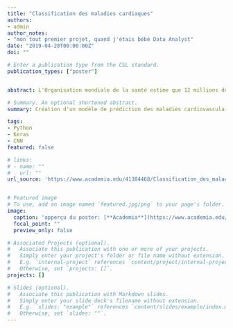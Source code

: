 ```yaml
---
title: "Classification des maladies cardiaques"
authors:
- admin
author_notes:
- "mon tout premier projet, quand j'étais bébé Data Analyst"
date: "2019-04-20T00:00:00Z"
doi: ""

# Enter a publication type from the CSL standard.
publication_types: ["poster"]


abstract: L'Organisation mondiale de la santé estime que 12 millions de personnes meurent chaque année de maladies cardiaques dans le monde et que la moitié des décès aux États-Unis et dans d'autres pays développés sont dus à des maladies cardiovasculaires. Cette recherche vise donc à identiﬁer les facteurs de risque globaux et à créer un modèle qui tente de prédire si un patient est atteint ou non de cette maladie.

# Summary. An optional shortened abstract.
summary: Création d'un modèle de prédiction des maladies cardiovasculaires basé sur un réseau neuronal à partir d'une base de données de Cleveland.

tags:
- Python
- Keras
- CNN
featured: false

# links:
# - name: ""
#   url: ""
url_source: 'https://www.academia.edu/41384468/Classification_des_maladies_cardiaques'


# Featured image
# To use, add an image named `featured.jpg/png` to your page's folder. 
image:
  caption: 'apperçu du poster: [**Academia**](https://www.academia.edu/41384468/Classification_des_maladies_cardiaques)'
  focal_point: ""
  preview_only: false

# Associated Projects (optional).
#   Associate this publication with one or more of your projects.
#   Simply enter your project's folder or file name without extension.
#   E.g. `internal-project` references `content/project/internal-project/index.md`.
#   Otherwise, set `projects: []`.
projects: []

# Slides (optional).
#   Associate this publication with Markdown slides.
#   Simply enter your slide deck's filename without extension.
#   E.g. `slides: "example"` references `content/slides/example/index.md`.
#   Otherwise, set `slides: ""`.
---
```


